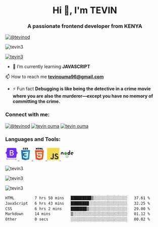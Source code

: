 <h1 align="center">Hi 👋, I'm TEVIN</h1>
<h3 align="center">A passionate frontend developer from KENYA</h3>

<p align="left"> <a href="https://twitter.com/@tevinod" target="blank"><img src="https://img.shields.io/twitter/follow/@tevinod?logo=twitter&style=for-the-badge" alt="@tevinod" /></a> </p>
<p align="left"> <img src="https://komarev.com/ghpvc/?username=tevin3&label=Profile%20views&color=0e75b6&style=flat" alt="tevin3" /> </p>

<p align="left"> <a href="https://github.com/ryo-ma/github-profile-trophy"><img src="https://github-profile-trophy.vercel.app/?username=tevin3" alt="tevin3" /></a> </p>

- 🌱 I’m currently learning **JAVASCRIPT**


📫 How to reach me **tevinouma96@gmail.com**

- ⚡ Fun fact **Debugging is like being the detective in a crime movie where you are also the murderer—except you have no memory of committing the crime.**

<h3 align="left">Connect with me:</h3>
<p align="left">
<a href="https://twitter.com/@tevinod" target="blank"><img align="center" src="https://raw.githubusercontent.com/rahuldkjain/github-profile-readme-generator/master/src/images/icons/Social/twitter.svg" alt="@tevinod" height="30" width="40" /></a>
<a href="https://linkedin.com/in/Tevin Ouma" target="blank"><img align="center" src="https://raw.githubusercontent.com/rahuldkjain/github-profile-readme-generator/master/src/images/icons/Social/linked-in-alt.svg" alt="tevin ouma" height="30" width="40" /></a>
<a href="https://kaggle.com/Tevin 0uma" target="blank"><img align="center" src="https://raw.githubusercontent.com/rahuldkjain/github-profile-readme-generator/master/src/images/icons/Social/kaggle.svg" alt="tevin ouma" height="30" width="40" /></a>
</p>

<h3 align="left">Languages and Tools:</h3>
<p align="left"> <a href="https://getbootstrap.com" target="_blank" rel="noreferrer"> <img src="https://raw.githubusercontent.com/devicons/devicon/master/icons/bootstrap/bootstrap-plain-wordmark.svg" alt="bootstrap" width="40" height="40"/> </a> <a href="https://www.w3schools.com/css/" target="_blank" rel="noreferrer"> <img src="https://raw.githubusercontent.com/devicons/devicon/master/icons/css3/css3-original-wordmark.svg" alt="css3" width="40" height="40"/> </a>  <a href="https://www.w3.org/html/" target="_blank" rel="noreferrer"> <img src="https://raw.githubusercontent.com/devicons/devicon/master/icons/html5/html5-original-wordmark.svg" alt="html5" width="40" height="40"/> </a> <a href="https://developer.mozilla.org/en-US/docs/Web/JavaScript" target="_blank" rel="noreferrer"> <img src="https://raw.githubusercontent.com/devicons/devicon/master/icons/javascript/javascript-original.svg" alt="javascript" width="40" height="40"/> </a> <a href="https://nodejs.org" target="_blank" rel="noreferrer"> <img src="https://raw.githubusercontent.com/devicons/devicon/master/icons/nodejs/nodejs-original-wordmark.svg" alt="nodejs" width="40" height="40"/> </a> </p>


<p><img src="https://github-readme-stats.vercel.app/api/top-langs/?username=tevin3&theme=material-palenight&hide_border=false&include_all_commits=true&count_private=true&layout=compact" alt="tevin3" /></p>

<p><img src="https://github-readme-stats.vercel.app/api?username=tevin3&theme=material-palenight&hide_border=false&include_all_commits=true&count_private=true" alt="tevin3" /></p>
<p><img src="https://github-readme-streak-stats.herokuapp.com/?user=tevin3&theme=material-palenight&hide_border=false" alt="tevin3" /></p>




<!--START_SECTION:waka-->

```txt
HTML         7 hrs 50 mins   █████████▒░░░░░░░░░░░░░░░   37.61 %
JavaScript   6 hrs 43 mins   ████████░░░░░░░░░░░░░░░░░   32.25 %
CSS          6 hrs 2 mins    ███████▒░░░░░░░░░░░░░░░░░   29.00 %
Markdown     14 mins         ▒░░░░░░░░░░░░░░░░░░░░░░░░   01.12 %
Other        0 secs          ░░░░░░░░░░░░░░░░░░░░░░░░░   00.02 %
```

<!--END_SECTION:waka-->
